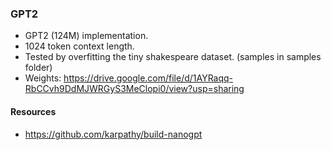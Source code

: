 ### GPT2
- GPT2 (124M) implementation.
- 1024 token context length.
- Tested by overfitting the tiny shakespeare dataset. (samples in samples folder)
- Weights: https://drive.google.com/file/d/1AYRaqq-RbCCvh9DdMJWRGyS3MeClopi0/view?usp=sharing


#### Resources 
- https://github.com/karpathy/build-nanogpt
